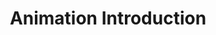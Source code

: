 ---
title: "Animation Introduction"
keywords: sample homepage
sidebar: gta_sidebar
permalink: gta_animation_introduction.html
---